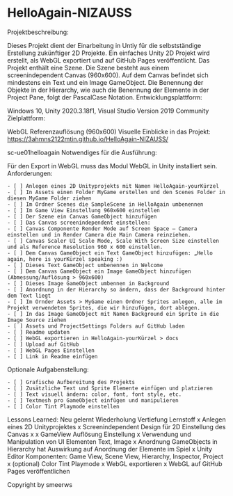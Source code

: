 # HelloAgain-NIZAUSS


Projektbeschreibung:

Dieses Projekt dient der Einarbeitung in Untiy für die selbstständige Erstellung zukünftiger 2D Projekte. Ein einfaches Unity 2D Projekt wird erstellt, als WebGL exportiert und auf GitHub Pages veröffentlicht. Das Projekt enthält eine Szene. Die Szene besteht aus einem screenindependent Canvas (960x600). Auf dem Canvas befindet sich mindestens ein Text und ein Image GameObject. Die Benennung der Objekte in der Hierarchy, wie auch die Benennung der Elemente in der Project Pane, folgt der PascalCase Notation.
Entwicklungsplattform:

Windows 10, Unity 2020.3.18f1, Visual Studio Version 2019 Community
Zielplattform:

WebGL Referenzauflösung (960x600) 
Visuelle Einblicke in das Projekt: https://3ahmns2122mtin.github.io/HelloAgain-NIZAUSS/

sc-ue01helloagain
Notwendiges für die Ausführung:

Für den Export in WebGL muss das Modul WebGL in Unity installiert sein.
Anforderungen:

    - [ ] Anlegen eines 2D Unityprojekts mit Namen HelloAgain-yourKürzel
    - [ ] In Assets einen Folder MyGame erstellen und den Scenes Folder in diesen MyGame Folder ziehen
    - [ ] Im Ordner Scenes die SampleScene in HelloAgain umbenennen
    - [ ] Im Game View Einstellung 960x600 einstellen
    - [ ] Der Szene ein Canvas GameObject hinzufügen
    - [ ] Das Canvas screenindependent einstellen:
    - [ ] Canvas Componente Render Mode auf Screen Space – Camera einstellen und in Render Camera die Main Camera reinziehen.
    - [ ] Canvas Scaler UI Scale Mode, Scale With Screen Size einstellen und als Reference Resolution 960 x 600 einstellen.
    - [ ] Dem Canvas GameObject ein Text GameObject hinzufügen: „Hello again, here is yourKürzel speaking :)
    - [ ] Dieses Text GameObject umbenennen in Welcome
    - [ ] Dem Canvas GameObject ein Image GameObject hinzufügen (Abmessung/Auflösung > 960x600)
    - [ ] Dieses Image GameObject umbennen in Background
    - [ ] Anordnung in der Hierarchy so ändern, dass der Background hinter dem Text liegt
    - [ ] Im Ornder Assets > MyGame einen Ordner Sprites anlegen, alle im Projekt verwendeten Sprites, die wir hinzufügen, dort ablegen.
    - [ ] In das Image GameObject mit Namen Background ein Sprite in die Image Source ziehen
    - [ ] Assets und ProjectSettings Folders auf GitHub laden
    - [ ] Readme updaten
    - [ ] WebGL exportieren in HelloAgain-yourKürzel > docs
    - [ ] Upload auf GitHub
    - [ ] WebGL Pages Einstellen
    - [ ] Link in Readme einfügen

Optionale Aufgabenstellung:

    - [ ] Grafische Aufbereitung des Projekts
    - [ ] Zusätzliche Text und Sprite Elemente einfügen und platzieren
    - [ ] Text visuell ändern: color, font, font style, etc.
    - [ ] Textmesh pro GameObject einfügen und manipulieren
    - [ ] Color Tint Playmode einstellen

Lessons Learned:
Neu gelernt 	Wiederholung 	Vertiefung 	Lernstoff
	x 		Anlegen eines 2D Unityprojektes
x 			Screenindependent Design für 2D Einstellung des Canvas
x 	x 		GameView Auflösung Einstellung
		x 	Verwendung und Manipulation von UI Elementen Text, Image
	x 		Anordnung GameObjects in Hierarchy hat Auswirkung auf Anordnung der Elemente im Spiel
	x 		Unity Editor Komponenten: Game View, Scene View, Hierarchy, Inspector, Project
x 			(optional) Color Tint Playmode
x 			WebGL exportieren
x 			WebGL auf GitHub Pages veröffentlichen

Copyright by smeerws
